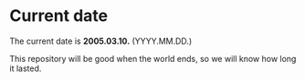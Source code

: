 # Current date

The current date is **2005.03.10.** (YYYY.MM.DD.)

This repository will be good when the world ends, so we will know how long it lasted.